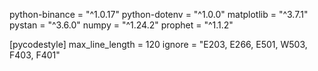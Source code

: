 python-binance = "^1.0.17"
python-dotenv = "^1.0.0"
matplotlib = "^3.7.1"
pystan = "^3.6.0"
numpy = "^1.24.2"
prophet = "^1.1.2"

[pycodestyle]
max_line_length = 120
ignore = "E203, E266, E501, W503, F403, F401"
